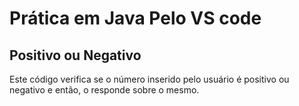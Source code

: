 # Prática em Java Pelo VS code

## Positivo ou Negativo

Este código verifica se o número inserido pelo usuário é positivo ou negativo e então, o responde sobre o mesmo.